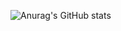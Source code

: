 
![Anurag's GitHub stats](https://github-readme-stats.vercel.app/api?username=AParovyshnaya&theme=cobalt&show_icons=true)
